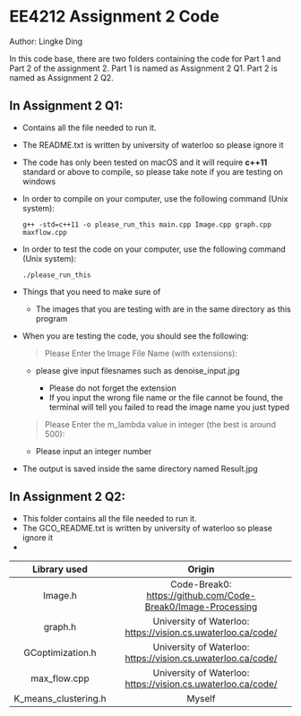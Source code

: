 # EE4212 Assignment 2 Code
Author: Lingke Ding

In this code base, there are two folders containing the code for Part 1 and Part 2 of the assignment 2. Part 1 is named as Assignment 2 Q1. Part 2 is named as Assignment 2 Q2.

## **In Assignment 2 Q1:**

- Contains all the file needed to run it. 
- The README.txt is written by university of waterloo so please ignore it
- The code has only been tested on macOS and it will require **c++11** standard or above to compile, so please take note if you are testing on windows
- In order to compile on your computer, use the following command (Unix system):

    ``` g++ -std=c++11 -o please_run_this main.cpp Image.cpp graph.cpp maxflow.cpp ```

- In order to test the code on your computer, use the following command (Unix system): 

    ``` ./please_run_this ```

- Things that you need to make sure of

    - The images that you are testing with are in the same directory as this program

- When you are testing the code, you should see the following:

    > Please Enter the Image File Name (with extensions):

    - please give input filesnames such as denoise_input.jpg
    
        - Please do not forget the extension
        - If you input the wrong file name or the file cannot be found, the terminal will tell you failed to read the image name you just typed
    
    > Please Enter the m_lambda value in integer (the best is around 500):

    - Please input an integer number

- The output is saved inside the same directory named Result.jpg

## **In Assignment 2 Q2:**

- This folder contains all the file needed to run it. 
- The GCO_README.txt is written by university of waterloo so please ignore it
- 


|Library used         | Origin           |
| :----------------: | :----------------: |
| Image.h | Code-Break0: https://github.com/Code-Break0/Image-Processing|
| graph.h | University of Waterloo: https://vision.cs.uwaterloo.ca/code/|
| GCoptimization.h| University of Waterloo: https://vision.cs.uwaterloo.ca/code/|
| max_flow.cpp| University of Waterloo: https://vision.cs.uwaterloo.ca/code/|
| K_means_clustering.h| Myself|


